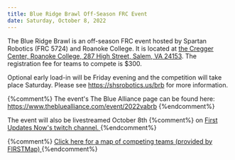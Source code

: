 ```yaml
---
title: Blue Ridge Brawl Off-Season FRC Event
date: Saturday, October 8, 2022
---
```


The Blue Ridge Brawl is an off-season FRC event hosted by Spartan Robotics (FRC 5724) and Roanoke College.
It is located at
<a class="link" href="https://goo.gl/maps/KM1eAnNmTxAHhDZ89" target="_blank">
  the Cregger Center, Roanoke College,
  287 High Street,
  Salem, VA 24153</a>.
The registration fee for teams to compete is $300.


Optional early load-in will be Friday evening and the competition will take place Saturday.
Please see
<a class="link breakall" target="_blank" href="https://shsrobotics.us/brb">
  https://shsrobotics.us/brb</a>
for more information.


{%comment%}
The event's The Blue Alliance page can be found here:
<a class="link breakall" target="_blank" href="https://www.thebluealliance.com/event/2022vabrb">
  https://www.thebluealliance.com/event/2022vabrb
</a>
{%endcomment%}

The event will also be livestreamed October 8th
{%comment%} on
<a class="link" href="https://www.twitch.tv/firstupdatesnow" target="_blank">
  First Updates Now's twitch channel.
</a>
{%endcomment%}

{%comment%}
<a class="link" target="_blank" href="https://firstmap.github.io/?filter=e-2022vabrb&lat=37.91477767775685&lng=-79.19831028162514&zoom=7">
  Click here for a map of competing teams (provided by FIRSTMap)
</a>
{%endcomment%}
